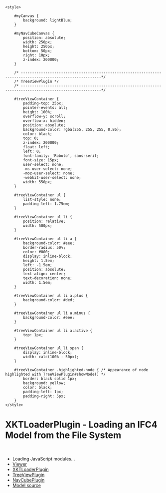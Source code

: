 <!DOCTYPE html>
<html lang="">
<head>
    <meta charset="utf-8"/>
    <meta content="width=device-width, initial-scale=1" name="viewport">
    <title>XKTLoaderPlugin - Loading an IFC Model from the File System</title>
    <link href="css/styles.css" rel="stylesheet" type="text/css"/>

    <style>

        #myCanvas {
            background: lightBlue;
        }

        #myNavCubeCanvas {
            position: absolute;
            width: 250px;
            height: 250px;
            bottom: 50px;
            right: 10px;
            z-index: 200000;
        }

        /* ----------------------------------------------------------------------------------------------------------*/
        /* TreeViewPlugin */
        /* ----------------------------------------------------------------------------------------------------------*/

        #treeViewContainer {
            padding-top: 25px;
            pointer-events: all;
            height: 100%;
            overflow-y: scroll;
            overflow-x: hidden;
            position: absolute;
            background-color: rgba(255, 255, 255, 0.86);
            color: black;
            top: 0;
            z-index: 200000;
            float: left;
            left: 0;
            font-family: 'Roboto', sans-serif;
            font-size: 15px;
            user-select: none;
            -ms-user-select: none;
            -moz-user-select: none;
            -webkit-user-select: none;
            width: 550px;
        }

        #treeViewContainer ul {
            list-style: none;
            padding-left: 1.75em;
        }

        #treeViewContainer ul li {
            position: relative;
            width: 500px;
        }

        #treeViewContainer ul li a {
            background-color: #eee;
            border-radius: 50%;
            color: #000;
            display: inline-block;
            height: 1.5em;
            left: -1.5em;
            position: absolute;
            text-align: center;
            text-decoration: none;
            width: 1.5em;
        }

        #treeViewContainer ul li a.plus {
            background-color: #ded;
        }

        #treeViewContainer ul li a.minus {
            background-color: #eee;
        }

        #treeViewContainer ul li a:active {
            top: 1px;
        }

        #treeViewContainer ul li span {
            display: inline-block;
            width: calc(100% - 50px);
        }

        #treeViewContainer .highlighted-node { /* Appearance of node highlighted with TreeViewPlugin#showNode() */
            border: black solid 1px;
            background: yellow;
            color: black;
            padding-left: 1px;
            padding-right: 5px;
        }
    </style>

</head>
<body>

<canvas id="myCanvas"></canvas>

<canvas id="myNavCubeCanvas"></canvas>

<div id="treeViewContainer"></div>

<div id="info">
    <h1>XKTLoaderPlugin - Loading an IFC4 Model from the File System</h1><br>
    <ul>
        <li>
            <div id="time">Loading JavaScript modules...</div>
        </li>
        <li>
            <a href="./../docs/class/src/viewer/Viewer.js~Viewer.html"
               target="_other">Viewer</a>
        </li>
        <li>
            <a href="./../docs/class/src/plugins/XKTLoaderPlugin/XKTLoaderPlugin.js~XKTLoaderPlugin.html"
               target="_other">XKTLoaderPlugin</a>
        </li>
        <li>
            <a href="./../docs/class/src/plugins/TreeViewPlugin/TreeViewPlugin.js~TreeViewPlugin.html"
               target="_other">TreeViewPlugin</a>
        </li>
        <li>
            <a href="./../docs/class/src/plugins/NavCubePlugin/NavCubePlugin.js~NavCubePlugin.html"
               target="_other">NavCubePlugin</a>
        </li>
        <li>
            <a href="http://openifcmodel.cs.auckland.ac.nz/Model/Details/316"
               target="_other">Model source</a>
        </li>
    </ul>
</div>

</body>

<script type="module">

    //------------------------------------------------------------------------------------------------------------------
    // Import the modules we need for this example
    //------------------------------------------------------------------------------------------------------------------

    import {Viewer} from "../src/viewer/Viewer.js";
    import {XKTLoaderPlugin} from "../src/plugins/XKTLoaderPlugin/XKTLoaderPlugin.js";
    import {AmbientLight} from '../src/viewer/scene/lights/AmbientLight.js';
    import {NavCubePlugin} from "../src/plugins/NavCubePlugin/NavCubePlugin.js";
    import {TreeViewPlugin} from "../src/plugins/TreeViewPlugin/TreeViewPlugin.js";

    //------------------------------------------------------------------------------------------------------------------
    // Create a Viewer, arrange the camera, tweak x-ray and highlight materials
    //------------------------------------------------------------------------------------------------------------------

    const viewer = new Viewer({
        canvasId: "myCanvas",
        transparent: true
    });

    viewer.cameraControl.followPointer = true;

    viewer.scene.camera.eye = [-66.26, 105.84, -281.92];
    viewer.scene.camera.look = [42.45, 49.62, -43.59];
    viewer.scene.camera.up = [0.05, 0.95, 0.15];

    viewer.scene.xrayMaterial.fillAlpha = 0.1;
    viewer.scene.xrayMaterial.fillColor = [0, 0, 0];
    viewer.scene.xrayMaterial.edgeAlpha = 0.4;
    viewer.scene.xrayMaterial.edgeColor = [0, 0, 0];

    viewer.scene.highlightMaterial.fill = false;
    viewer.scene.highlightMaterial.fillAlpha = 0.3;
    viewer.scene.highlightMaterial.edgeColor = [1, 1, 0];

    new AmbientLight(viewer.scene, {
        color: [0.35, 0.35, 0.2],
        intensity: 1.0
    });

    //------------------------------------------------------------------------------------------------------------------
    // Create a NavCube
    //------------------------------------------------------------------------------------------------------------------

    new NavCubePlugin(viewer, {
        canvasId: "myNavCubeCanvas",
        visible: true,
        size: 250,
        alignment: "bottomRight",
        bottomMargin: 100,
        rightMargin: 10
    });

    //------------------------------------------------------------------------------------------------------------------
    // Create an IFC structure tree view
    //------------------------------------------------------------------------------------------------------------------

    const treeView = new TreeViewPlugin(viewer, {
        containerElement: document.getElementById("treeViewContainer"),
        autoExpandDepth: 3 // Initially expand tree three nodes deep
    });

    //------------------------------------------------------------------------------------------------------------------
    // Load model
    //------------------------------------------------------------------------------------------------------------------

    const xktLoader = new XKTLoaderPlugin(viewer);

    const model = xktLoader.load({
        id: "myModel",
        src: "./../assets/models/xkt/HolterTower/HolterTower.xkt",
        metaModelSrc: "./../assets/metaModels/HolterTower/HolterTower.json", // Creates a MetaObject instances in scene.metaScene.metaObjects
        excludeUnclassifiedObjects: true,
        edges: true
    });

    const t0 = performance.now();

    document.getElementById("time").innerHTML = "Loading model...";

    model.on("loaded", function () {
        const t1 = performance.now();
        document.getElementById("time").innerHTML = "Model loaded in " + Math.floor(t1 - t0) / 1000.0 + " seconds<br>Objects: " + model.numEntities;
    });

    //------------------------------------------------------------------------------------------------------------------
    // Mouse over entities to highlight them
    //------------------------------------------------------------------------------------------------------------------

    var lastEntity = null;

    viewer.scene.input.on("mousemove", function (coords) {

        var hit = viewer.scene.pick({
            canvasPos: coords
        });

        if (hit) {

            if (!lastEntity || hit.entity.id !== lastEntity.id) {

                if (lastEntity) {
                    lastEntity.highlighted = false;
                }

                lastEntity = hit.entity;
                hit.entity.highlighted = true;
            }
        } else {

            if (lastEntity) {
                lastEntity.highlighted = false;
                lastEntity = null;
            }
        }
    });

</script>
</html>
